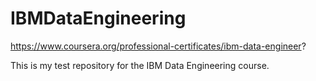 # IBMDataEngineering
https://www.coursera.org/professional-certificates/ibm-data-engineer?

This is my test repository for the IBM Data Engineering course.
